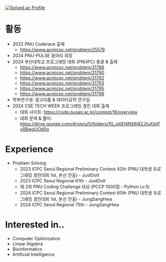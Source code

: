 [![Solved.ac Profile](http://mazassumnida.wtf/api/v2/generate_badge?boj=cop_ghost)](https://solved.ac/cop_ghost/)

# 활동
- 2022 PNU Coderace 출제
    - https://www.acmicpc.net/problem/25578
- 2024 PNU-PULSE 동아리 회장
- 2024 부산대학교 프로그래밍 대회 (PNUPC) 총괄 & 출제
    - https://www.acmicpc.net/problem/31789
    - https://www.acmicpc.net/problem/31790
    - https://www.acmicpc.net/problem/31792
    - https://www.acmicpc.net/problem/31793
    - https://www.acmicpc.net/problem/31795
    - https://www.acmicpc.net/problem/31796
- 학부연구생: 알고리즘 & 데이터공학 연구실
- 2024 CSE TECH WEEK 프로그래밍 경진 대회 출제
    - 대회 사이트: https://code.pusan.ac.kr/contest/16/overview
    - 대회 문제 & 풀이: https://drive.google.com/drive/u/0/folders/1G_ojt914NS6j8ZJfuXibiFvRBwgUOd5g

# Experience
- Problem Solving
    - 2023 ICPC Seoul Regional Preliminary Contest 42th (PNU 대학생 프로그래밍 경진대회 1st, 본선 진출) - JustDoIt
    - 2023 ICPC Seoul Regional 61th - JustDoIt
    - 제 2회 PNU Coding Challenge 대상 (PCCP 1000점 - Python Lv.5)
    - 2024 ICPC Seoul Regional Preliminary Contest 60th (PNU 대학생 프로그래밍 경진대회 1st, 본선 진출) - JungSangHwa
    - 2024 ICPC Seoul Regional 75th - JungSangHwa
 
# Interested in..
- Computer Optimization
- Linear Algebra
- Bioinformatics
- Artificial Intelligence

